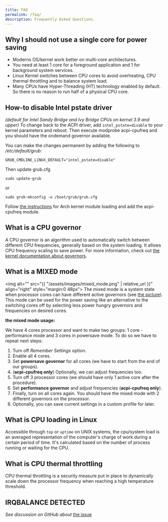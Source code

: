```yaml
---
title: FAQ
permalink: /faq/
description: Frequently Asked Questions.
---
```


## Why I should not use a single core for power saving
* Moderns OS/kernel work better on multi-core architectures.
* You need at least 1 core for a foreground application and 1 for background system services.
* Linux Kernel switches between CPU cores to avoid overheating, CPU thermal throttling and to balance system load.
* Many CPUs have Hyper-Threading (HT) technology enabled by default. So there is no reason to run half of a physical CPU core.

## How-to disable  Intel pstate driver

_(default for Intel Sandy Bridge and Ivy Bridge CPUs on kernel 3.9 and upper)_
To change back to the ACPI driver, add `intel_pstate=disable` to your kernel parameters and reboot.
Then execute modprobe acpi-cpufreq and you should have the ondemand governor available.

You can make the changes permanent by adding the following to _/etc/default/grub_:
```
GRUB_CMDLINE_LINUX_DEFAULT="intel_pstate=disable"
```
Then update grub.cfg
```
sudo update-grub
```
or
```
sudo grub-mkconfig -o /boot/grub/grub.cfg
```
Follow [the instructions](https://wiki.archlinux.org/index.php/CPU_frequency_scaling) for Arch kernel module loading and add the acpi-cpufreq module.

## What is a CPU governor
A CPU governor is an algorithm used to automatically switch between different CPU frequencies, generally based on the system loading. It allows CPU frequency scaling to save power.
For more information, check out [the kernel documentation about governors](https://www.kernel.org/doc/Documentation/cpu-freq/governors.txt).

## What is a MIXED mode
<img alt="" src="{{ "/assets/images/mixed_mode.png" | relative_url }}" align="right" style="margin:0 48px">
The mixed mode is a system state when processor cores can have different active governors (see [the picture](/assets/images/mixed_mode.png)). This mode can be used for the power saving like an alternative to the switching cores off by selecting less power hungry governors and frequencies on desired cores.

**the mixed mode usage:**

We have 4 cores processor and want to make two groups: 1 core - performance mode and 3 cores in powersave mode. To do so we have to repeat next steps:
1. Turn off _Remember Settings_ option.
2. Enable all 4 cores.
3. Set **powersave governor** for all cores (we have to start from the end of our groups).
4. (**acpi-cpufreq only**) Optionally, we can adjust frequencies too.
5. Turn off 3 processor cores (we should have only 1 active core after the procedure).
6. Set **performance governor** and adjust frequencies (**acpi-cpufreq only**).
7. Finally, turn on all cores again. You should have the mixed mode with 2 different governors on the processor.
8. Optionally, you can save current settings in a custom profile for later.

## What is CPU loading in Linux
Accessible through ``top`` or ``uptime`` on UNIX systems, the cpu/system load is an averaged representation of the computer's charge of work during a certain period of time. It's calculated based on the number of process running or waiting for the CPU.

## What is CPU thermal throttling
CPU thermal throttling is a security measure put in place to dynamically scale down the processor frequency when reaching a high temperature threshold.

## IRQBALANCE DETECTED
_See discussion on GitHub about_ [the issue](https://github.com/konkor/cpufreq/issues/48)
